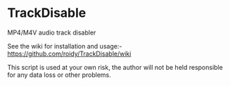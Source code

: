 # TrackDisable
MP4/M4V audio track disabler

See the wiki for installation and usage:- https://github.com/roidy/TrackDisable/wiki

This script is used at your own risk, the author will not be held responsible for any data loss or other problems. 
